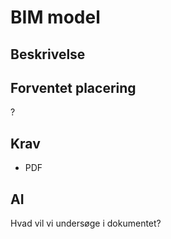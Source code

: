 # BIM model

## Beskrivelse

## Forventet placering

?

## Krav

- PDF

## AI

Hvad vil vi undersøge i dokumentet?
